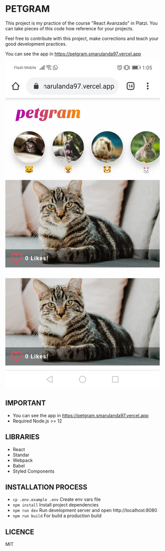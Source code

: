 # PETGRAM

This project is my practice of the course "React Avanzado" in Platzi. You can take pieces of this code how reference for your projects.

Feel free to contribute with this project, make corrections and teach your good development practices.

You can see the app in https://petgram.smarulanda97.vercel.app


![Screenshot](./.readme-statics/screenshot-project.jpg)

## IMPORTANT
- You can see the app in https://petgram.smarulanda97.vercel.app
- Required Node.js >= 12

## LIBRARIES

* React
* Standar
* Webpack
* Babel
* Styled Components

## INSTALLATION PROCESS

* `cp .env.example .env` Create env vars file
* `npm install` Install project dependencies
* `npm run dev` Run development server and open http://localhost:8080
* `npm run build`  For build a production build

## LICENCE 

MIT
